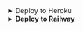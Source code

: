 <details><summary>Deploy to Heroku</summary>
<p>
<br>
<a href="https://heroku.com/deploy?template=https://github.com/Shanidkk00/newbot">
  <img src="https://www.herokucdn.com/deploy/button.svg" alt="Deploy">
</a>
</p>
</details>

<details>
  <summary><b>Deploy to Railway</b></summary>
<br/>

